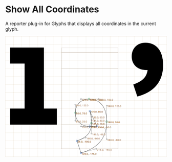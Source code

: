 # Show All Coordinates

A reporter plug-in for Glyphs that displays all coordinates in the current glyph.

![](screenshot.png)